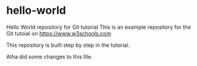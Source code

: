 # hello-world
Hello World repository for Git tutorial
This is an example repository for the Git tutoial on https://www.w3schools.com

This repository is built step by step in the tutorial.

Atha did some changes to this file.
